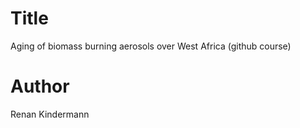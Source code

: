 # Title 
Aging of biomass burning aerosols over West Africa (github course)

# Author
Renan Kindermann
